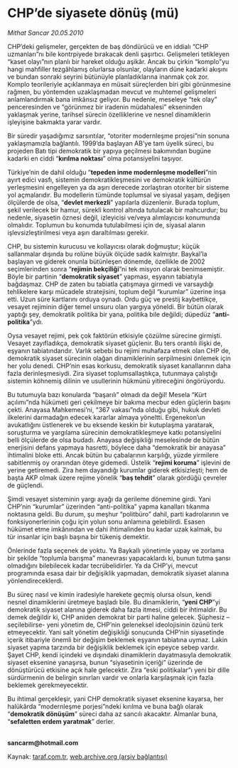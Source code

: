# CHP’de siyasete dönüş (mü)

*Mithat Sancar 20.05.2010*

<div class="yazi"><p>CHP’deki gelişmeler, gerçekten de baş döndürücü ve en iddialı “CHP uzmanları”nı bile kontrpiyede bırakacak denli şaşırtıcı. Gelişmeleri tetikleyen “kaset olayı”nın planlı bir hareket olduğu aşikâr. Ancak bu çirkin “komplo”yu hangi mahfiller tezgâhlamış olurlarsa olsunlar, olayların düne kadarki akışını ve bundan sonraki seyrini bütünüyle planladıklarına inanmak çok zor. Komplo teorileriyle açıklanmaya en müsait süreçlerden biri gibi görünmesine rağmen, bu yöntemden uzaklaşmadan mevcut ve muhtemel gelişmeleri anlamlandırmak bana imkânsız geliyor. Bu nedenle, meseleye “tek olay” penceresinden ve “görünmez bir iradenin müdahalesi” ekseninden yaklaşmak yerine, tarihsel sürecin özelliklerine ve nesnel dinamiklerin işleyişine bakmakta yarar vardır. </p>
<p>Bir süredir yaşadığımız sarsıntılar, “otoriter modernleşme projesi”nin sonuna yaklaşmamızla bağlantılı. 1999’da başlayan AB’ye tam üyelik süreci, bu projeden Batı tipi demokratik bir yapıya geçilmesi bakımından bugüne kadarki en ciddi “<b>kırılma noktası</b>” olma potansiyelini taşıyor. </p>
<p>Türkiye’nin de dahil olduğu “<b>tepeden inme modernleşme modelleri</b>”nin ayırt edici vasfı, sistemin demokratikleşmesini ve demokratik kültürün yerleşmesini engelleyen ya da aşırı derecede zorlaştıran otoriter bir sisteme yol açmalarıdır. Bu modellerin tümünde toplumsal ve siyasal yaşam, değişen ölçülerde de olsa, “<b>devlet merkezli</b>” yapılarla düzenlenir. Burada toplum, şekil verilecek bir hamur, sürekli kontrol altında tutulacak bir mahcurdur; bu nedenle, siyasetin öznesi değil, izleyicisi ve/veya alımlayıcısı konumunda olmalıdır. Toplumun bu konumda tutulabilmesi için de, siyasal alanın işlevsizleştirilmesi veya aşırı daraltılması gerekir. </p>
<p>CHP, bu sistemin kurucusu ve kollayıcısı olarak doğmuştur; küçük sallanmalar dışında bu rolüne büyük ölçüde sadık kalmıştır. Baykal’la başlayan ve giderek onunla bütünleşen dönemde, özellikle de 2002 seçimlerinden sonra “<b>rejimin bekçiliği</b>”ni tek misyon olarak benimsemiştir. Böyle bir partinin “<b>demokratik siyaset</b>” yapması, eşyanın tabiatıyla bağdaşmaz. CHP de zaten bu tabiatla çatışmaya girmedi ve varsaydığı tehlikelere karşı mücadele stratejisini, toplum değil “kurumlar” üzerine inşa etti. Uzun süre kartlarını orduya oynadı. Ordu güç ve prestij kaybettikçe, vesayet rejiminin diğer temel unsuru olan yargıya yöneldi. Bir bütün olarak yaptığı şey, demokratik politika bir yana, politika bile değildi; düpedüz “<b>anti-politika</b>”ydı. </p>
<p>Oysa vesayet rejimi, pek çok faktörün etkisiyle çözülme sürecine girmişti. Vesayet zayıfladıkça, demokratik siyaset güçlenir. Bu ters orantılı ilişki de, eşyanın tabiatındandır. Varlık sebebi bu rejimi muhafaza etmek olan CHP de, demokratik siyaset sürecinin olağan dinamiklerinin serpilmesini önlemek için her yolu denedi. CHP’nin esas korkusu, demokratik siyaset kanallarının daha fazla derinleşmesiydi. Zira siyaset toplumsallaştıkça, tutunmaya çalıştığı sistemin köhnemiş dilinin ve usullerinin hükmünü yitireceğini öngörüyordu.</p>
<p>Bu tutumuyla bazı konularda “başarılı” olmadı da değil! Mesela “Kürt açılımı”nda hükümeti geri çekilmeye bir bakıma mecbur eden güçlerin başını çekti. Anayasa Mahkemesi’ni, “367 vakası”nda olduğu gibi, hukuk devleti ilkelerini darmadağın edecek kararlar almaya yöneltti. Ergenekon’un avukatlığını üstlenerek ve bu eksende keskin bir kutuplaşma yaratarak, soruşturma ve yargılama sürecinin demokratikleşmeye katkı potansiyelini belli ölçülerde de olsa budadı. Anayasa değişikliği meselesinde de bütün enerjisini defans yapmaya hasretti, böylece daha “demokratik bir anayasa” ihtimalini bloke etti. Ancak bütün bu çabalarının karşılığı, yüzde yirmilere sabitlenmiş oy oranından öteye gidemedi. Üstelik “<b>rejimi koruma</b>” işlevini de yerine getiremedi. Zira hem dayandığı kurumlar giderek etkisizleşti; hem de başta AKP olmak üzere rejime yönelik “<b>baş tehdit</b>” olarak gördüğü çevreler de güçlendi.</p>
<p>Şimdi vesayet sisteminin yargı ayağı da gerileme dönemine girdi. Yani CHP’nin “kurumlar” üzerinden “anti-politika” yapma kanalları tıkanma noktasına geldi. Bu durum, şu meşhur “politbüro” dahil, parti kadrolarının ve fonksiyonerlerinin çoğu için yolun sonu anlamına gelebilirdi. Esasen hükümet etme imkânından ve dahi ihtimalinden bu kadar uzak kalmak, bu tür insanlar için başlı başına bir tükeniş demektir. </p>
<p>Önlerinde fazla seçenek de yoktu. Ya Baykallı yönetimle yapay ve zorlama bir şekilde “toplumla barışma” manevrası yapacaklardı ki, bunun tutma şansı olmadığını bilebilecek kadar tecrübelidirler. Ya da CHP’yi, mevcut programında esasa dair bir değişiklik yapmadan, demokratik siyaset alanına yönlendireceklerdi.</p>
<p>Bu süreç nasıl ve kimin iradesiyle harekete geçmiş olursa olsun, kendi nesnel dinamiklerini üretmeye başladı bile. Bu dinamiklerin, “<b>yeni CHP</b>”yi demokratik siyaset alanına giderek daha fazla itmesi, ciddi bir ihtimaldir. Bu demek değildir ki, CHP aniden demokrat bir parti haline gelecek. Şüphesiz –seçilebilirse- yeni yönetim de, CHP’nin geleneksel ideolojisinin özünü terk etmeyecektir. Yani salt yönetim değişikliği sonucunda CHP’nin siyasetinde içerik itibariyle önemli bir değişim beklemek eşyanın tabiatına uymaz. Lakin siyaset yapma tarzında bir değişiklik beklemek için epeyce sebep vardır. Şayet CHP, kendi içindeki ve dışındaki dinamiklerin dayatmasıyla demokratik siyaset eksenine yanaşırsa, bunun “siyasetinin içeriği” üzerinde de dönüştürücü etkisine açık hale gelecektir. Zira “eski politikalar”ı yeni bir dille sürdürmenin de belirgin sınırları vardır ve onlarla karşılaşmak için fazla beklemek gerekmeyecektir. </p>
<p>Bu ihtimal gerçekleşir, yani CHP demokratik siyaset eksenine kayarsa, her halükârda “modernleşme porjesi”ndeki kırılma ve buna bağlı olarak “<b>demokratik dönüşüm</b>” süreci daha az sancılı akacaktır. Almanlar buna, “<b>sefaletten erdem yaratmak</b>” derler.</p>
<p><b><br/>sancarm@hotmail.com</b></p></div>

Kaynak: [taraf.com.tr](http://www.taraf.com.tr:80/mithat-sancar/makale-chp-de-siyasete-donus-mu.htm), [web.archive.org (arşiv bağlantısı)](http://web.archive.org/web/20100523080117/http://www.taraf.com.tr:80/mithat-sancar/makale-chp-de-siyasete-donus-mu.htm)
